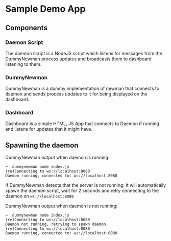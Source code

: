 # Sample Demo App

## Components

### Daemon Script

The daemon script is a NodeJS script which listens for messages from the DummyNewman process updates and broadcasts them to dashboard listening to them.

### DummyNewman

DummyNewman is a dummy implementation of newman that connects to daemon and sends process updates to it for being displayed on the dashboard.

### Dashboard

Dashboard is a simple HTML, JS App that connects to Daemon if running and listens for updates that it might have.

## Spawning the daemon

DummyNewman output when daemon is running:

```
➜  dummynewman node index.js
(re)Connecting to ws://localhost:8080
Daemon running, connected to: ws://localhost:8080
```

If DummyNewman detects that the server is not running: It will automatically spawn the daemon script, wait for 2 seconds and retry connecting to the daemon on `ws://localhost:8080`

DummyNewman output when daemon is not running:

```
➜  dummynewman node index.js
(re)Connecting to ws://localhost:8080
Daemon not running, retrying to spawn daemon.
(re)Connecting to ws://localhost:8080
Daemon running, connected to: ws://localhost:8080
```

